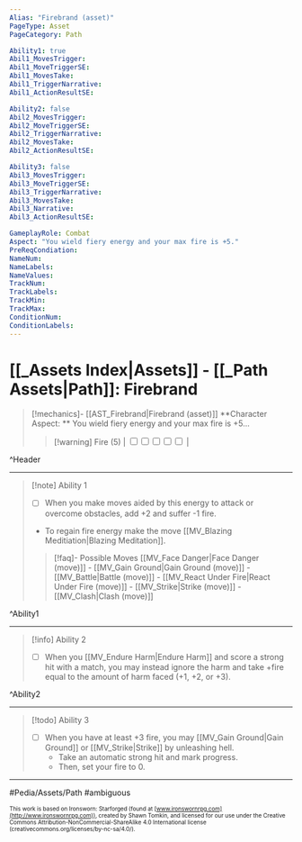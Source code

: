 ```yaml
---
Alias: "Firebrand (asset)"
PageType: Asset
PageCategory: Path

Ability1: true
Abil1_MovesTrigger:
Abil1_MoveTriggerSE:
Abil1_MovesTake:
Abil1_TriggerNarrative:
Abil1_ActionResultSE:

Ability2: false
Abil2_MovesTrigger:
Abil2_MoveTriggerSE:
Abil2_TriggerNarrative:
Abil2_MovesTake:
Abil2_ActionResultSE:

Ability3: false
Abil3_MovesTrigger:
Abil3_MoveTriggerSE:
Abil3_TriggerNarrative:
Abil3_MovesTake:
Abil3_Narrative:
Abil3_ActionResultSE:

GameplayRole: Combat
Aspect: "You wield fiery energy and your max fire is +5."
PreReqCondiation: 
NameNum:
NameLabels:
NameValues:
TrackNum:
TrackLabels:
TrackMin:
TrackMax:
ConditionNum:
ConditionLabels:
---
```

# [[_Assets Index|Assets]] - [[_Path Assets|Path]]: Firebrand

> [!mechanics]- [[AST_Firebrand|Firebrand (asset)]]
> **Character Aspect: ** You wield fiery energy and your max fire is +5...
> > [!warning] Fire (5) | <input type="checkbox" /><input type="checkbox" /><input type="checkbox" /><input type="checkbox" /><input type="checkbox" /> |
> >

^Header

___
> [!note] Ability 1
> - [ ] When you make moves aided by this energy to attack or overcome obstacles, add +2 and suffer -1 fire.  
> - To regain fire energy make the move [[MV_Blazing Meditiation|Blazing Meditation]].
> > [!faq]- Possible Moves
> > [[MV_Face Danger|Face Danger (move)]] - [[MV_Gain Ground|Gain Ground (move)]] - [[MV_Battle|Battle (move)]] - [[MV_React Under Fire|React Under Fire (move)]] - [[MV_Strike|Strike (move)]] - [[MV_Clash|Clash (move)]]

^Ability1

___
> [!info] Ability 2
> - [ ] When you [[MV_Endure Harm|Endure Harm]] and score a strong hit with a match, you may instead ignore the harm and take +fire equal to the amount of harm faced (+1, +2, or +3).

^Ability2

___
> [!todo] Ability 3
> - [ ] When you have at least +3 fire, you may [[MV_Gain Ground|Gain Ground]] or [[MV_Strike|Strike]] by unleashing hell. 
> 	- Take an automatic strong hit and mark progress. 
> 	- Then, set your fire to 0.
___


#Pedia/Assets/Path 
#ambiguous

<font size=-2>This work is based on Ironsworn: Starforged (found at [www.ironswornrpg.com](http://www.ironswornrpg.com)), created by Shawn Tomkin, and licensed for our use under the Creative Commons Attribution-NonCommercial-ShareAlike 4.0 International license  (creativecommons.org/licenses/by-nc-sa/4.0/).</font>